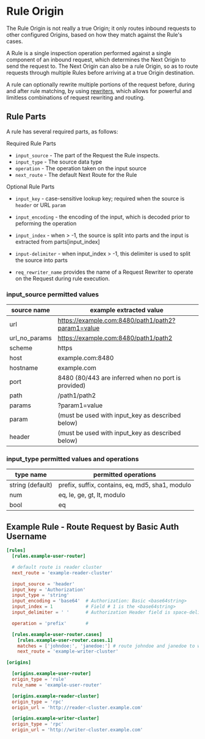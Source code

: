 # Rule Origin

The Rule Origin is not really a true Origin; it only routes inbound requests to other configured Origins, based on how they match against the Rule's cases.

A Rule is a single inspection operation performed against a single component of an inbound request, which determines the Next Origin to send the request to. The Next Origin can also be a rule Origin, so as to route requests through multiple Rules before arriving at a true Origin destination.

A rule can optionally rewrite multiple portions of the request before, during and after rule matching, by using [rewriters](./rewriters.md), which allows for powerful and limitless combinations of request rewriting and routing.

## Rule Parts

A rule has several required parts, as follows:

Required Rule Parts

- `input_source` - The part of the Request the Rule inspects.
- `input_type` - The source data type
- `operation` - The operation taken on the input source
- `next_route` - The default Next Route for the Rule

Optional Rule Parts

- `input_key` - case-sensitive lookup key; required when the source is `header` or URL `param`
- `input_encoding` - the encoding of the input, which is decoded prior to peforming the operation
- `input_index` - when > -1, the source is split into parts and the input is extracted from parts\[input_index\]
- `input-delimiter` - when input_index > -1, this delimiter is used to split the source into parts

- `req_rewriter_name` provides the name of a Request Rewriter to operate on the Request during rule execution.

### input_source permitted values

| source name   | example extracted value                             |
| ------------- | --------------------------------------------------- |
| url           | https://example.com:8480/path1/path2?param1=value   |
| url_no_params | https://example.com:8480/path1/path2                |
| scheme        | https                                               |
| host          | example.com:8480                                    |
| hostname      | example.com                                         |
| port          | 8480 (80/443 are inferred when no port is provided) |
| path          | /path1/path2                                        |
| params        | ?param1=value                                       |
| param         | (must be used with input_key as described below)    |
| header        | (must be used with input_key as described below)    |

### input_type permitted values and operations

| type name          | permitted operations  |
| ------------------ | ----------------------|
| string  (default)  | prefix, suffix, contains, eq, md5, sha1, modulo |
| num                | eq, le, ge, gt, lt, modulo |
| bool               | eq |

## Example Rule - Route Request by Basic Auth Username

```toml
[rules]
  [rules.example-user-router]

  # default route is reader cluster
  next_route = 'example-reader-cluster'

  input_source = 'header'
  input_key = 'Authorization'
  input_type = 'string'
  input_encoding = 'base64'  # Authorization: Basic <base64string>
  input_index = 1            # Field # 1 is the <base64string>
  input_delimiter = ' '      # Authorization Header field is space-delimited

  operation = 'prefix'       #

  [rules.example-user-router.cases]
    [rules.example-user-router.cases.1]
    matches = ['johndoe:', 'janedoe:'] # route johndoe and janedoe to writer cluster
    next_route = 'example-writer-cluster'

[origins]

  [origins.example-user-router]
  origin_type = 'rule'
  rule_name = 'example-user-router'

  [origins.example-reader-cluster]
  origin_type = 'rpc'
  origin_url = 'http://reader-cluster.example.com'

  [origins.example-writer-cluster]
  origin_type = 'rpc'
  origin_url = 'http://writer-cluster.example.com'

```

